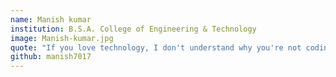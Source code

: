 ```yaml
---
name: Manish kumar
institution: B.S.A. College of Engineering & Technology
image: Manish-kumar.jpg
quote: "If you love technology, I don't understand why you're not coding."
github: manish7017
---
```

